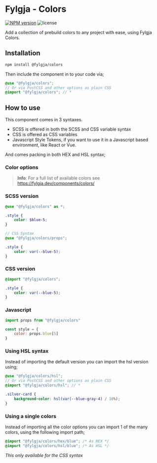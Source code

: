 # Fylgja - Colors

[![NPM version](https://img.shields.io/npm/v/@fylgja/colors)](https://www.npmjs.org/package/@fylgja/colors)
![license](https://img.shields.io/github/license/fylgja/fylgja)

Add a collection of prebuild colors to any project with ease, using Fylgja Colors.

## Installation

```bash
npm install @fylgja/colors
```

Then include the component in to your code via;

```scss
@use "@fylgja/colors";
// Or via PostCSS and other options as plain CSS
@import "@fylgja/colors"; // *
```

## How to use

This component comes in 3 syntaxes.

- SCSS is offered in both the SCSS and CSS variable syntax
- CSS is offered as CSS variables
- Javascript Style Tokens,
  if you want to use it in a Javascript based environment, like React or Vue.

And comes packing in both HEX and HSL syntax;

### Color options

> **Info**: For a full list of available colors see https://fylgja.dev/components/colors/

### SCSS version

```scss
@use "@fylgja/colors" as *;

.style {
    color: $blue-5;
}

// CSS Syntax
@use "@fylgja/colors/props";

.style {
    color: var(--blue-5);
}
```

### CSS version

```css
@import "@fylgja/colors";

.style {
    color: var(--blue-5);
}
```

### Javascript

```js
import props from "@fylgja/colors"

const style = {
    color: props.blue[5]
}
```

### Using HSL syntax

Instead of importing the default version you can import the hsl version using;

```scss
@use "@fylgja/colors/hsl";
// Or via PostCSS and other options as plain CSS
@import "@fylgja/colors/hsl"; // *

.silver-card {
    background-color: hsl(var(--blue-gray-4) / 10%);
}
```

### Using a single colors

Instead of importing all the color options you can import 1 of the many colors, using the following import path;

```css
@import "@fylgja/colors/hex/blue"; /* As HEX */
@import "@fylgja/colors/hsl/blue"; /* As HSL */
```

_This only available for the CSS syntax_
